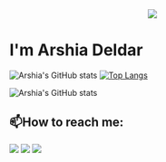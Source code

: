 <div style="display: flex; justify-content: center;">
        <img align="center" src="https://raw.githubusercontent.com/iampavangandhi/iampavangandhi/master/gifs/hello.gif" />
    </div>

# I'm Arshia Deldar
![Arshia's GitHub stats](https://github-readme-stats.vercel.app/api?username=ArshiaDeldar&show_icons=true) [![Top Langs](https://github-readme-stats.vercel.app/api/top-langs/?username=ArshiaDeldar&langs_count=8)](https://github.com/al102030/github-readme-stats)

![Arshia's GitHub stats](https://github-readme-stats.vercel.app/api?username=ArshiaDeldar&show_icons=true
)

## 📫How to reach me:
<img src="https://img.shields.io/badge/Telegram-2CA5E0?style=for-the-badge&logo=telegram&logoColor=white" /> <img src = "https://img.shields.io/badge/WHATSAPP-%2325D366.svg?&style=for-the-badge&logo=whatsapp&logoColor=white"/>
                                                                                [![](https://github.com/saadeghi/saadeghi/blob/master/dino.gif)](#)



<!---
ArshiaDeldar/ArshiaDeldar is a ✨ special ✨ repository because its `README.md` (this file) appears on your GitHub profile.
You can click the Preview link to take a look at your changes.
--->
